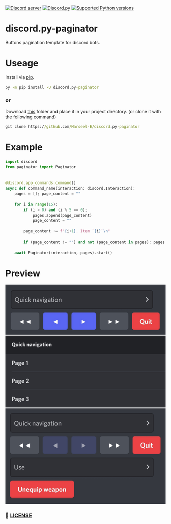 [![Discord server](https://discord.com/api/guilds/843994109366501376/embed.png)](https://discord.gg/DFDUpXJNdc)
[![Discord.py](https://img.shields.io/badge/Discord.py-2.0-blue)](https://github.com/Rapptz/discord.py)
[![Supported Python versions](https://img.shields.io/pypi/pyversions/discord.py.svg)](https://pypi.python.org/pypi/discord.py)

# discord.py-paginator
Buttons pagination template for discord bots.

# Useage
Install via [pip](https://pypi.org/project/discord.py-paginator/0.0.1/).
```cmd
py -m pip install -U discord.py-paginator
```
### or
Download [this](paginator) folder and place it in your project directory. (or clone it with the following command)
```cmd
git clone https://github.com/Marseel-E/discord.py-paginator
```

# Example
```py
import discord
from paginator import Paginator


@discord.app_commands.command()
async def command_name(interaction: discord.Interaction):
    pages = []; page_content = ""
    
    for i in range(15):
        if (i > 0) and (i % 5 == 0):
            pages.append(page_content)
            page_content = ""

        page_content += f"{i+1}. Item `{i}`\n"

        if (page_content != "") and not (page_content in pages): pages.append(page_content)
        
    await Paginator(interaction, pages).start()
```

# Preview
![layout-preview](images/layout.jpg)
![quick-navigation-preview](images/quick-navigation.jpg)
![custom-children-preview](images/custom_children.jpg)

### :scroll: [LICENSE](LICENSE)
